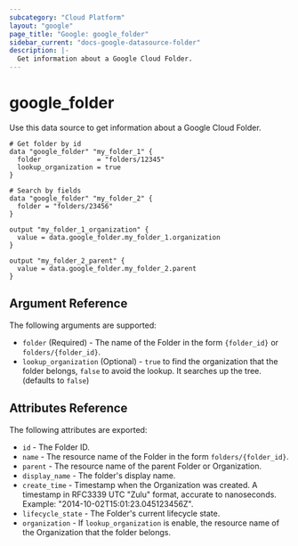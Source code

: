 ```yaml
---
subcategory: "Cloud Platform"
layout: "google"
page_title: "Google: google_folder"
sidebar_current: "docs-google-datasource-folder"
description: |-
  Get information about a Google Cloud Folder.
---
```


# google\_folder

Use this data source to get information about a Google Cloud Folder.

```hcl
# Get folder by id
data "google_folder" "my_folder_1" {
  folder              = "folders/12345"
  lookup_organization = true
}

# Search by fields
data "google_folder" "my_folder_2" {
  folder = "folders/23456"
}

output "my_folder_1_organization" {
  value = data.google_folder.my_folder_1.organization
}

output "my_folder_2_parent" {
  value = data.google_folder.my_folder_2.parent
}
```

## Argument Reference

The following arguments are supported:

* `folder` (Required) - The name of the Folder in the form `{folder_id}` or `folders/{folder_id}`.
* `lookup_organization` (Optional) - `true` to find the organization that the folder belongs, `false` to avoid the lookup. It searches up the tree. (defaults to `false`)

## Attributes Reference

The following attributes are exported:

* `id` - The Folder ID.
* `name` - The resource name of the Folder in the form `folders/{folder_id}`.
* `parent` - The resource name of the parent Folder or Organization.
* `display_name` - The folder's display name.
* `create_time` - Timestamp when the Organization was created. A timestamp in RFC3339 UTC "Zulu" format, accurate to nanoseconds. Example: "2014-10-02T15:01:23.045123456Z".
* `lifecycle_state` - The Folder's current lifecycle state.
* `organization` - If `lookup_organization` is enable, the resource name of the Organization that the folder belongs.
